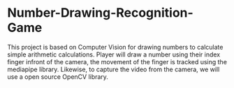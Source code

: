 # Number-Drawing-Recognition-Game
This project is based on Computer Vision for drawing numbers to calculate simple arithmetic calculations. Player will draw a number using their index finger infront of the camera, the movement of the finger is tracked using the mediapipe library. Likewise, to capture the video from the camera, we will use a open source OpenCV library.
